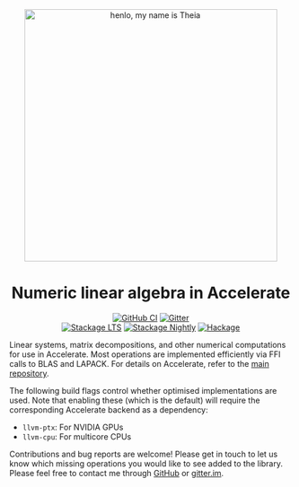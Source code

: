 <div align="center">
<img width="450" src="https://github.com/AccelerateHS/accelerate/raw/master/images/accelerate-logo-text-v.png?raw=true" alt="henlo, my name is Theia"/>

# Numeric linear algebra in Accelerate

[![GitHub CI](https://github.com/tmcdonell/accelerate-blas/workflows/CI/badge.svg)](https://github.com/tmcdonell/accelerate-blas/actions)
[![Gitter](https://img.shields.io/gitter/room/nwjs/nw.js.svg)](https://gitter.im/AccelerateHS/Lobby)
<br>
[![Stackage LTS](https://stackage.org/package/accelerate-blas/badge/lts)](https://stackage.org/lts/package/accelerate-blas)
[![Stackage Nightly](https://stackage.org/package/accelerate-blas/badge/nightly)](https://stackage.org/nightly/package/accelerate-blas)
[![Hackage](https://img.shields.io/hackage/v/accelerate-blas.svg)](https://hackage.haskell.org/package/accelerate-blas)

</div>

Linear systems, matrix decompositions, and other numerical computations for use
in Accelerate. Most operations are implemented efficiently via FFI calls to BLAS
and LAPACK. For details on Accelerate, refer to the [main repository][GitHub].

The following build flags control whether optimised implementations are used.
Note that enabling these (which is the default) will require the corresponding
Accelerate backend as a dependency:

  - `llvm-ptx`: For NVIDIA GPUs
  - `llvm-cpu`: For multicore CPUs

Contributions and bug reports are welcome! Please get in touch to let us know
which missing operations you would like to see added to the library. Please feel
free to contact me through [GitHub][GitHub] or [gitter.im][gitter.im].

  [GitHub]:     https://github.com/AccelerateHS/accelerate
  [gitter.im]:  https://gitter.im/AccelerateHS/Lobby
  [blas-hs]:    http://hackage.haskell.org/package/blas-hs
  [cuBLAS]:     http://docs.nvidia.com/cuda/cublas/index.html

